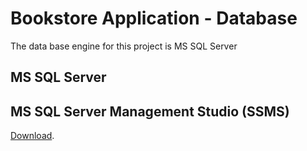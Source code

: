 # Bookstore Application - Database

The data base engine for this project is MS SQL Server

## MS SQL Server

## MS SQL Server Management Studio (SSMS)

[Download](https://docs.microsoft.com/en-us/sql/ssms/download-sql-server-management-studio-ssms?view=sql-server-ver15).

